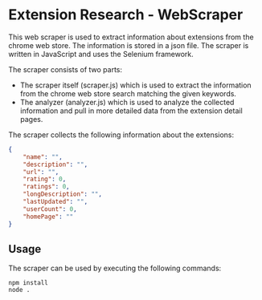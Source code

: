 # Extension Research - WebScraper
This web scraper is used to extract information about extensions from the chrome web store. The information is stored in a json file. The scraper is written in JavaScript and uses the Selenium framework.

The scraper consists of two parts:
- The scraper itself (scraper.js) which is used to extract the information from the chrome web store search matching the given keywords.
- The analyzer (analyzer.js) which is used to analyze the collected information and pull in more detailed data from the extension detail pages.

The scraper collects the following information about the extensions:
```json
{
    "name": "",
    "description": "",
    "url": "",
    "rating": 0,
    "ratings": 0,
    "longDescription": "",
    "lastUpdated": "",
    "userCount": 0,
    "homePage": ""
}
```

## Usage
The scraper can be used by executing the following commands:
```shell
npm install
node .
```